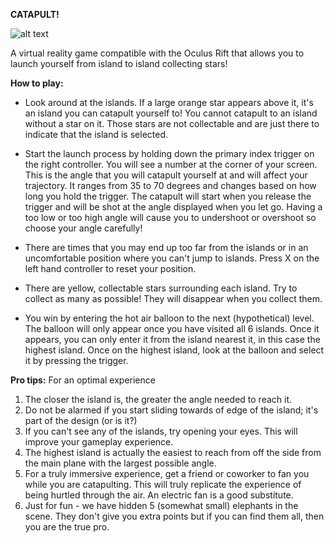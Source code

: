 <b>CATAPULT!</b>


![alt text](https://raw.github.com/FalahShazib/catapult/master/58461340_422257915002772_8995088791291035648_n.png)

A virtual reality game compatible with the Oculus Rift that allows you to launch yourself from island to island collecting stars!

<b>How to play:</b>

- Look around at the islands. If a large orange star appears above it, it's an island you can catapult yourself to! You cannot catapult to an island without a star on it. Those stars are not collectable and are just there to indicate that the island is selected.

- Start the launch process by holding down the primary index trigger on the right controller. You will see a number at the corner of your screen. This is the angle that you will catapult yourself at and will affect your trajectory. It ranges from 35 to 70 degrees and changes based on how long you hold the trigger. The catapult will start when you release the trigger and will be shot at the angle displayed when you let go. Having a too low or too high angle will cause you to undershoot or overshoot so choose your angle carefully!

- There are times that you may end up too far from the islands or in an uncomfortable position where you can't jump to islands. Press X on the left hand controller to reset your position. 

- There are yellow, collectable stars surrounding each island. Try to collect as many as possible! They will disappear when you collect them. 

- You win by entering the hot air balloon to the next (hypothetical) level. The balloon will only appear once you have visited all 6 islands. Once it appears, you can only enter it from the island nearest it, in this case the highest island. Once on the highest island, look at the balloon and select it by pressing the trigger. 


<b>Pro tips:</b> For an optimal experience

1. The closer the island is, the greater the angle needed to reach it.
2. Do not be alarmed if you start sliding towards of edge of the island; it's part of the design (or is it?)
3. If you can't see any of the islands, try opening your eyes. This will improve your gameplay experience.
4. The highest island is actually the easiest to reach from off the side from the main plane with the largest possible angle.
5. For a truly immersive experience, get a friend or coworker to fan you while you are catapulting. This will truly replicate the experience of being hurtled through the air. An electric fan is a good substitute. 
6. Just for fun - we have hidden 5 (somewhat small) elephants in the scene. They don't give you extra points but if you can find them all, then you are the true pro. 
